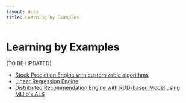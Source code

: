 ```yaml
---
layout: docs
title: Learning by Examples
---
```


# Learning by Examples

(TO BE UPDATED) 

* [Stock Prediction Engine with customizable algorithms](#)
* [Linear Regression Engine](#)
* [Distributed Recommendation Engine with RDD-based Model using MLlib's ALS](#)